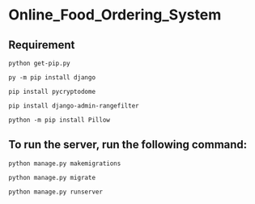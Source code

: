 # Online_Food_Ordering_System

## Requirement
    
    python get-pip.py

    py -m pip install django

    pip install pycryptodome

    pip install django-admin-rangefilter
    
    python -m pip install Pillow    


## To run the server, run the following command:

    python manage.py makemigrations
        
    python manage.py migrate

    python manage.py runserver



